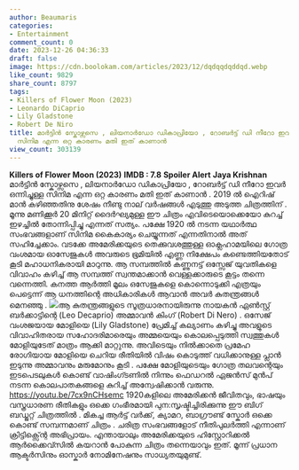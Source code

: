 ```yaml
---
author: Beaumaris
categories:
- Entertainment
comment_count: 0
date: 2023-12-26 04:36:33
draft: false
image: https://cdn.boolokam.com/articles/2023/12/dqdqqdqddqd.webp
like_count: 9829
share_count: 8797
tags:
- Killers of Flower Moon (2023)
- Leonardo DiCaprio
- Lily Gladstone
- Robert De Niro
title: മാർട്ടിൻ സ്കോഴ്സസെ , ലിയനാർഡോ ഡികാപ്രിയോ , റോബർട്ട് ഡി നീറോ ഇവർ ഒന്നിച്ചുള്ള
  സിനിമ എന്ന ഒറ്റ കാരണം മതി ഇത് കാണാൻ
view_count: 303139
---
```


**Killers of Flower Moon (2023)** **IMDB : 7.8** **Spoiler Alert** **Jaya Krishnan** മാർട്ടിൻ സ്കോഴ്സസെ , ലിയനാർഡോ ഡികാപ്രിയോ , റോബർട്ട് ഡി നീറോ ഇവർ ഒന്നിച്ചുള്ള സിനിമ എന്ന ഒറ്റ കാരണം മതി ഇത് കാണാൻ . 2019 ൽ ഐറിഷ് മാൻ കഴിഞ്ഞതിനു ശേഷം നീണ്ടു നാല് വർഷങ്ങൾ എടുത്തു അടുത്ത ചിത്രത്തിന് . മൂന്നു മണിക്കൂർ 20 മിനിറ്റ് ദൈർഘ്യമുള്ള ഈ ചിത്രം എവിടെയൊക്കെയോ കുറച്ച് ഇഴച്ചിൽ തോന്നിപ്പിച്ചു എന്നത് സത്യം. പക്ഷേ 1920 ൽ നടന്ന യഥാർത്ഥ സംഭവങ്ങളാണ് സിനിമ കൈകാര്യം ചെയ്യുന്നത് എന്നതിനാൽ അത് സഹിച്ചേക്കാം. വടക്കേ അമേരിക്കയുടെ തെക്കുവശത്തുള്ള ഓക്ലഹാമയിലെ ഗോത്ര വംശമായ ഓസേജുകൾ അവരുടെ ഭൂമിയിൽ എണ്ണ നിക്ഷേപം കണ്ടെത്തിയതോട് കൂടി മഹാധനികരായി മാറുന്നു. ആ സമ്പത്തിൽ കണ്ണുനട്ട് ഒസ്സേജ് യുവതികളെ വിവാഹം കഴിച്ച് ആ സമ്പത്ത് സ്വന്തമാക്കാൻ വെള്ളക്കാരുടെ കൂട്ടം തന്നെ വന്നെത്തി. കനത്ത ആർത്തി മൂലം ഒസേജുകളെ കൊന്നൊടുക്കി എത്രയും പെട്ടെന്ന് ആ ധനത്തിന്റെ അധികാരികൾ ആവാൻ അവർ കുതന്ത്രങ്ങൾ മെനഞ്ഞു . ![](https://cdn.boolokam.com/articles/2023/12/dqdqqdqddqd.webp)ആ കുതന്ത്രങ്ങളുടെ സൂത്രധാരനായിരുന്നു നായകൻ ഏൺസ്റ്റ് ബർക്കാട്ടിന്റെ (Leo Decaprio) അമ്മാവൻ കിംഗ് (Robert Di Nero) . ഒസേജ് വംശജയായ മോളിയെ (Lily Gladstone) പ്രേമിച്ച് കല്യാണം കഴിച്ചു അവളുടെ വിവാഹിതരായ സഹോദരിമാരെയും അമ്മയെയും കൊലപ്പെടുത്തി സ്വത്തുകൾ മോളിയുടേത് മാത്രം ആക്കി മാറ്റുന്നു. അവിടെയും നിൽക്കാതെ പ്രമേഹ രോഗിയായ മോളിയെ ചെറിയ രീതിയിൽ വിഷം കൊടുത്ത് വധിക്കാനുള്ള പ്ലാൻ ഇടുന്നു അമ്മാവനും മരുമോനും കൂടി . പക്ഷേ മോളിയുടെയും ഗോത്ര തലവന്റെയും ഇടപെടലുകൾ കൊണ്ട് വാഷിംഗ്ടണിൽ നിന്നും ഫെഡറൽ ഏജൻസ് മുൻപ് നടന്ന കൊലപാതകങ്ങളെ കുറിച്ച് അന്വേഷിക്കാൻ വരുന്നു. https://youtu.be/7cx9nCHsemc 1920കളിലെ അമേരിക്കൻ ജീവിതവും, ഭാഷയും വസ്ത്രധാരണ രീതികളും ഒക്കെ ഗംഭീരമായി പുന:സൃഷ്ടിച്ചിരിക്കുന്നു ഈ ബിഗ് ബഡ്ജറ്റ് ചിത്രത്തിൽ . മികച്ച ആർട്ട് വർക്ക്, ക്യാമറ, ബാഗ്രൗണ്ട് സ്കോർ ഒക്കെ കൊണ്ട് സമ്പന്നമാണ് ചിത്രം . ചരിത്ര സംഭവങ്ങളോട് നീതിപുലർത്തി എന്നാണ് ക്രിട്ടിക്സ്ന്റെ അഭിപ്രായം. എന്തായാലും അമേരിക്കയുടെ ഹിസ്റ്റോറിക്കൽ ആർക്കൈവ്സിൽ കയറാൻ പോകുന്ന ചിത്രം തന്നെയാവും ഇത്. മൂന്ന് പ്രധാന ആക്ടർസിനും ഓസ്കാർ നോമിനേഷനും സാധ്യതയുമുണ്ട്.